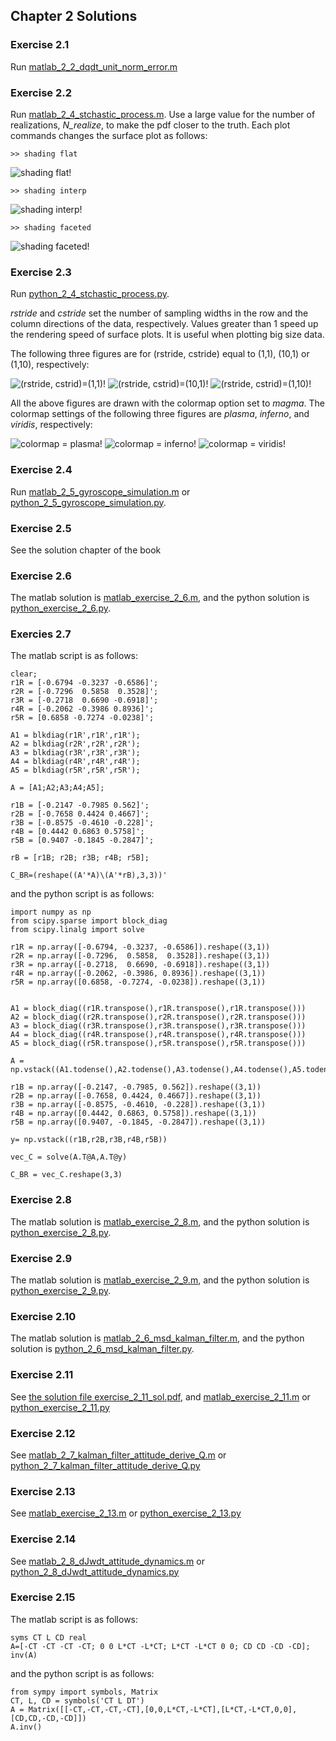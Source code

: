 ## Chapter 2 Solutions

### Exercise 2.1
Run [matlab_2_2_dqdt_unit_norm_error.m](/matlab/matlab_2_2_dqdt_unit_norm_error.m)

### Exercise 2.2
Run [matlab_2_4_stchastic_process.m](/matlab/matlab_2_4_stchastic_process.m). Use a large value for the number of realizations, *N_realize*, to make the pdf closer to the truth.
Each plot commands changes the surface plot as follows:

```
>> shading flat
```

![shading flat!](./figures/ex2_2_01.png "shading flat")

```
>> shading interp
```

![shading interp!](./figures/ex2_2_02.png "shading interp")


```
>> shading faceted
```

![shading faceted!](./figures/ex2_2_03.png "shading faceted")


### Exercise 2.3
Run [python_2_4_stchastic_process.py](/python/python_2_4_stchastic_process.py). 

*rstride* and *cstride* set the number of sampling widths in the row and the column directions of the data, respectively. Values greater than 1 speed up the rendering speed of surface plots. It is useful when plotting big size data.

The following three figures are for (rstride, cstride) equal to (1,1), (10,1) or (1,10), respectively:

![(rstride, cstrid)=(1,1)!](./figures/ex2_3_01.png "(rstride, cstrid)=(1,1)")
![(rstride, cstrid)=(10,1)!](./figures/ex2_3_02.png "(rstride, cstrid)=(10,1)")
![(rstride, cstrid)=(1,10)!](./figures/ex2_3_03.png "(rstride, cstrid)=(1,10)")


All the above figures are drawn with the colormap option set to *magma*.  The colormap settings of the following three figures are *plasma*, *inferno*, and *viridis*, respectively:

![colormap = plasma!](./figures/ex2_3_04.png "colormap = plasma")
![colormap = inferno!](./figures/ex2_3_05.png "colormap = inferno")
![colormap = viridis!](./figures/ex2_3_06.png "colormap = viridis")

### Exercise 2.4
Run [matlab_2_5_gyroscope_simulation.m](/matlab/matlab_2_5_gyroscope_simulation.m) or [python_2_5_gyroscope_simulation.py](/python/python_2_5_gyroscope_simulation.py). 

### Exercise 2.5
See the solution chapter of the book

### Exercise 2.6
The matlab solution is [matlab_exercise_2_6.m](/matlab/matlab_exercise_2_6.m), and the python solution is [python_exercise_2_6.py](/python/python_exercise_2_6.py).

### Exercies 2.7
The matlab script is as follows:

```
clear;
r1R = [-0.6794 -0.3237 -0.6586]';
r2R = [-0.7296  0.5858  0.3528]';
r3R = [-0.2718  0.6690 -0.6918]';
r4R = [-0.2062 -0.3986 0.8936]';
r5R = [0.6858 -0.7274 -0.0238]';

A1 = blkdiag(r1R',r1R',r1R');
A2 = blkdiag(r2R',r2R',r2R');
A3 = blkdiag(r3R',r3R',r3R');
A4 = blkdiag(r4R',r4R',r4R');
A5 = blkdiag(r5R',r5R',r5R');

A = [A1;A2;A3;A4;A5];

r1B = [-0.2147 -0.7985 0.562]';
r2B = [-0.7658 0.4424 0.4667]';
r3B = [-0.8575 -0.4610 -0.228]';
r4B = [0.4442 0.6863 0.5758]';
r5B = [0.9407 -0.1845 -0.2847]';

rB = [r1B; r2B; r3B; r4B; r5B];

C_BR=(reshape((A'*A)\(A'*rB),3,3))'
```
and the python script is as follows:

```
import numpy as np
from scipy.sparse import block_diag
from scipy.linalg import solve

r1R = np.array([-0.6794, -0.3237, -0.6586]).reshape((3,1))
r2R = np.array([-0.7296,  0.5858,  0.3528]).reshape((3,1))
r3R = np.array([-0.2718,  0.6690, -0.6918]).reshape((3,1))
r4R = np.array([-0.2062, -0.3986, 0.8936]).reshape((3,1))
r5R = np.array([0.6858, -0.7274, -0.0238]).reshape((3,1))


A1 = block_diag((r1R.transpose(),r1R.transpose(),r1R.transpose()))
A2 = block_diag((r2R.transpose(),r2R.transpose(),r2R.transpose()))
A3 = block_diag((r3R.transpose(),r3R.transpose(),r3R.transpose()))
A4 = block_diag((r4R.transpose(),r4R.transpose(),r4R.transpose()))
A5 = block_diag((r5R.transpose(),r5R.transpose(),r5R.transpose()))

A = np.vstack((A1.todense(),A2.todense(),A3.todense(),A4.todense(),A5.todense()))

r1B = np.array([-0.2147, -0.7985, 0.562]).reshape((3,1))
r2B = np.array([-0.7658, 0.4424, 0.4667]).reshape((3,1))
r3B = np.array([-0.8575, -0.4610, -0.228]).reshape((3,1))
r4B = np.array([0.4442, 0.6863, 0.5758]).reshape((3,1))
r5B = np.array([0.9407, -0.1845, -0.2847]).reshape((3,1))

y= np.vstack((r1B,r2B,r3B,r4B,r5B))

vec_C = solve(A.T@A,A.T@y)

C_BR = vec_C.reshape(3,3)
```
### Exercise 2.8
The matlab solution is [matlab_exercise_2_8.m](/matlab/matlab_exercise_2_8.m), and the python solution is [python_exercise_2_8.py](/python/python_exercise_2_8.py).

### Exercise 2.9
The matlab solution is [matlab_exercise_2_9.m](/matlab/matlab_exercise_2_9.m), and the python solution is [python_exercise_2_9.py](/python/python_exercise_2_9.py).

### Exercise 2.10
The matlab solution is [matlab_2_6_msd_kalman_filter.m](/matlab/matlab_2_6_msd_kalman_filter.m),  and the python solution is [python_2_6_msd_kalman_filter.py](/python/python_2_6_msd_kalman_filter.py).

### Exercise 2.11
See [the solution file exercise_2_11_sol.pdf](files/exercise_2_11_sol.pdf), and [matlab_exercise_2_11.m](../matlab/matlab_exercise_2_11.m) or [python_exercise_2_11.py](../python/python_exercise_2_11.py)

### Exercise 2.12
See [matlab_2_7_kalman_filter_attitude_derive_Q.m](../matlab/matlab_2_7_kalman_filter_attitude_derive_Q.m) or [python_2_7_kalman_filter_attitude_derive_Q.py](../python/python_2_7_kalman_filter_attitude_derive_Q.py)

### Exercise 2.13
See [matlab_exercise_2_13.m](../matlab/matlab_exercise_2_13.m) or [python_exercise_2_13.py](../python/python_exercise_2_13.py)

### Exercise 2.14
See [matlab_2_8_dJwdt_attitude_dynamics.m](../matlab/matlab_2_8_dJwdt_attitude_dynamics.m) or [python_2_8_dJwdt_attitude_dynamics.py](../python/python_2_8_dJwdt_attitude_dynamics.py)

### Exercise 2.15
The matlab script is as follows:

```
syms CT L CD real
A=[-CT -CT -CT -CT; 0 0 L*CT -L*CT; L*CT -L*CT 0 0; CD CD -CD -CD];
inv(A)
```
and the python script is as follows:

```
from sympy import symbols, Matrix
CT, L, CD = symbols('CT L DT')
A = Matrix([[-CT,-CT,-CT,-CT],[0,0,L*CT,-L*CT],[L*CT,-L*CT,0,0],[CD,CD,-CD,-CD]])
A.inv()
```
